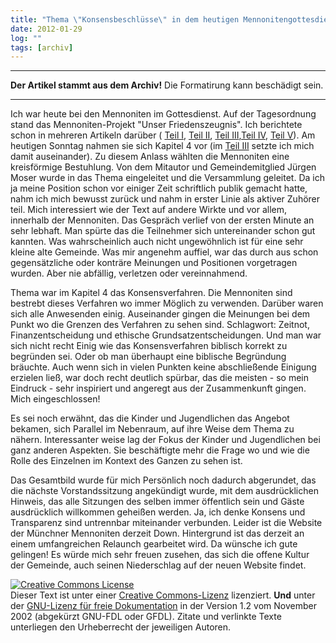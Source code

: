 ```yaml
---
title: "Thema \"Konsensbeschlüsse\" in dem heutigen Mennonitengottesdienst"
date: 2012-01-29
log: ""
tags: [archiv]
---
```

<hr><b>Der Artikel stammt aus dem Archiv!</b> Die Formatirung kann beschädigt sein.<hr>
Ich war heute bei den Mennoniten im Gottesdienst. Auf der Tagesordnung stand das Mennoniten-Projekt "Unser Friedenszeugnis". Ich berichtete schon in mehreren Artikeln darüber ( <a href="http://www.the-independent-friend.de/?q=node/740">Teil I</a>, <a href="http://www.the-independent-friend.de/?q=node/743">Teil II</a>, <a href="http://www.the-independent-friend.de/?q=node/745">Teil III</a>,<a href="http://www.the-independent-friend.de/?q=node/747">Teil IV</a>, <a href="http://www.the-independent-friend.de/?q=node/748">Teil V</a>). Am heutigen Sonntag nahmen sie sich Kapitel 4 vor (im  <a href="http://www.the-independent-friend.de/?q=node/745">Teil III</a> setzte ich mich damit auseinander). 
<!--break-->
Zu diesem Anlass wählten die Mennoniten eine kreisförmige Bestuhlung. Von dem Mitautor und Gemeindemitglied Jürgen Moser wurde in das Thema eingeleitet und die Versammlung geleitet. Da ich ja meine Position schon vor einiger Zeit schriftlich publik gemacht hatte,  nahm ich mich bewusst zurück und nahm in erster Linie als aktiver Zuhörer teil. Mich interessiert wie der Text auf andere Wirkte und vor allem, innerhalb der Mennoniten. Das Gespräch verlief von der ersten Minute an sehr lebhaft. Man spürte das die Teilnehmer sich untereinander schon gut kannten.  Was wahrscheinlich auch nicht ungewöhnlich ist für eine sehr kleine alte Gemeinde. Was mir angenehm auffiel, war das durch aus schon gegensätzliche oder konträre Meinungen und Positionen vorgetragen wurden. Aber nie abfällig, verletzen oder vereinnahmend.  

Thema war im Kapitel 4 das Konsensverfahren. Die Mennoniten sind bestrebt dieses Verfahren wo immer Möglich zu verwenden. Darüber waren sich alle Anwesenden einig. Auseinander gingen die Meinungen bei dem Punkt wo die Grenzen des Verfahren zu sehen sind. Schlagwort: Zeitnot, Finanzentscheidung und ethische Grundsatzentscheidungen. Und man war sich nicht recht Einig wie das Konsensverfahren biblisch korrekt zu begründen sei. Oder ob man überhaupt eine biblische Begründung bräuchte. Auch wenn sich in vielen Punkten keine abschließende Einigung erzielen ließ, war doch recht deutlich spürbar, das die meisten - so mein Eindruck - sehr inspiriert und angeregt aus der Zusammenkunft gingen. Mich eingeschlossen!

Es sei noch erwähnt, das die Kinder und Jugendlichen das Angebot bekamen, sich Parallel im Nebenraum, auf ihre Weise dem Thema zu nähern. Interessanter weise lag der Fokus der Kinder und Jugendlichen bei ganz anderen Aspekten. Sie beschäftigte mehr die Frage wo und wie die Rolle des Einzelnen im Kontext des Ganzen zu sehen ist.

Das Gesamtbild wurde für mich Persönlich noch dadurch abgerundet, das die nächste Vorstandssitzung angekündigt wurde, mit dem ausdrücklichen Hinweis, das alle Sitzungen des selben immer öffentlich sein und Gäste ausdrücklich willkommen geheißen werden. Ja, ich denke Konsens und Transparenz sind untrennbar miteinander verbunden. Leider ist die Website der Münchner Mennoniten derzeit Down. Hintergrund ist das derzeit an einem umfangreichen Relaunch gearbeitet wird. Da wünsche ich gute gelingen! Es würde mich sehr freuen zusehen, das sich die offene Kultur der Gemeinde, auch seinen Niederschlag auf der neuen Website findet.


<a href="http://creativecommons.org/licenses/by-sa/3.0/de/" rel="license"><img src="http://i.creativecommons.org/l/by-sa/3.0/de/88x31.png" style="border-width: 0pt;" alt="Creative Commons License" /></a><br />
Dieser <span rel="dc:type" href="http://purl.org/dc/dcmitype/Text" xmlns:dc="http://purl.org/dc/elements/1.1/">Text</span> ist unter einer <a href="http://creativecommons.org/licenses/by-sa/3.0/de/" rel="license">Creative Commons-Lizenz</a> lizenziert. <b>Und</b> unter der <a href="http://de.wikipedia.org/wiki/GFDL">GNU-Lizenz f&uuml;r freie Dokumentation</a> in der Version 1.2 vom November 2002 (abgek&uuml;rzt GNU-FDL oder GFDL). Zitate und verlinkte Texte unterliegen den Urheberrecht der jeweiligen Autoren.

